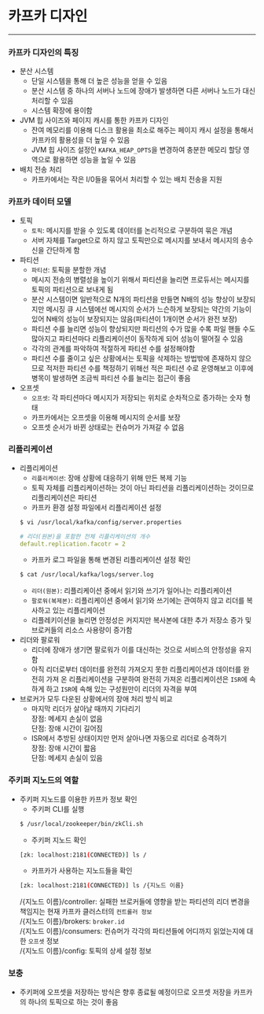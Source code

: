 
# 카프카 디자인

<hr>


### 카프카 디자인의 특징
* 분산 시스템
  * 단일 시스템을 통해 더 높은 성능을 얻을 수 있음
  * 분산 시스템 중 하나의 서버나 노드에 장애가 발생하면 다른 서버나 노드가 대신 처리할 수 있음
  * 시스템 확장에 용이함
* JVM 힙 사이즈와 페이지 캐시를 통한 카프카 디자인
  * 잔여 메모리를 이용해 디스크 활용을 최소로 해주는 페이지 캐시 설정을 통해서 카프카의 활용성을 더 높일 수 있음
  * JVM 힙 사이즈 설정인 `KAFKA_HEAP_OPTS`을 변경하여 충분한 메모리 할당 영역으로 활용하면 성능을 높일 수 있음
* 배치 전송 처리
  * 카프카에서는 작은 I/0들을 묶어서 처리할 수 있는 배치 전송을 지원

### 카프카 데이터 모델
* 토픽
  * `토픽`: 메시지를 받을 수 있도록 데이터를 논리적으로 구분하여 묶은 개념
  * 서버 자체를 Target으로 하지 않고 토픽만으로 메시지를 보내서 메시지의 송수신을 간단하게 함
* 파티션
  * `파티션`: 토픽을 분할한 개념
  * 메시지 전송의 병렬성을 높이기 위해서 파티션을 늘리면 프로듀서는 메시지를 토픽의 파티션으로 보내게 됨
  * 분산 시스템이면 일반적으로 N개의 파티션을 만들면 N배의 성능 향상이 보장되지만 메시징 큐 시스템에선 메시지의 순서가 느슨하게 보장되는 약간의 기능이 있어 N배의 성능이 보장되지는 않음(파티션이 1개이면 순서가 완전 보장)
  * 파티션 수를 늘리면 성능이 향상되지만 파티션의 수가 많을 수록 파일 핸들 수도 많아지고 파티션마다 리플리케이션이 동작하게 되어 성능이 떨어질 수 있음
  * 각각의 관계를 파악하여 적절하게 파티션 수를 설정해야함
  * 파티션 수를 줄이고 싶은 상황에서는 토픽을 삭제하는 방법밖에 존재하지 않으므로 적저한 파티션 수를 책정하기 위해선 적은 파티션 수로 운영해보고 이후에 병목이 발생하면 조금씩 파티션 수를 늘리는 접근이 좋음
* 오프셋
  * `오프셋`: 각 파티션마다 메시지가 저장되는 위치로 순차적으로 증가하는 숫자 형태
  * 카프카에서는 오프셋을 이용해 메시지의 순서를 보장
  * 오프셋 순서가 바뀐 상태로는 컨슈머가 가져갈 수 없음

### 리플리케이션
* 리플리케이션
  * `리플리케이션`: 장애 상황에 대응하기 위해 만든 복제 기능
  * 토픽 자체를 리플리케이션하는 것이 아닌 파티션을 리플리케이션하는 것이므로 리플리케이션은 파티션
  * 카프카 환경 설정 파일에서 리플리케이션 설정
  ```bash
  $ vi /usr/local/kafka/config/server.properties
  ```
  ```yml
  # 리더(원본)을 포함한 전체 리플리케이션의 개수
  default.replication.facotr = 2
  ```
  * 카프카 로그 파일을 통해 변경된 리플리케이션 설정 확인
  ```bash
  $ cat /usr/local/kafka/logs/server.log
  ```
  * `리더(원본)`: 리플리케이션 중에서 읽기와 쓰기가 일어나는 리플리케이션
  * `팔로워(복제본)`: 리플리케이션 중에서 읽기와 쓰기에는 관여하지 않고 리더를 복사하고 있는 리플리케이션
  * 리플레키이션을 늘리면 안정성은 커지지만 복사본에 대한 추가 저장소 증가 및 브로커들의 리소스 사용량이 증가함
* 리더와 팔로워
  * 리더에 장애가 생기면 팔로워가 이를 대신하는 것으로 서비스의 안정성을 유지함
  * 아직 리더로부터 데이터를 완전히 가져오지 못한 리플리케이션과 데이터를 완전히 가져 온 리플리케이션을 구분하여 완전히 가져온 리플리케이션은 `ISR`에 속하게 하고 `ISR`에 속해 있는 구성원만이 리더의 자격을 부여
* 브로커가 모두 다운된 상황에서의 장애 처리 방식 비교
  * 마지막 리더가 살아날 때까지 기다리기  
  장점: 메세지 손실이 없음  
  단점: 장애 시간이 길어짐
  * ISR에서 추방된 상태이지만 먼저 살아나면 자동으로 리더로 승격하기  
  장점: 장애 시간이 짧음  
  단점: 메세지 손실이 있음

### 주키퍼 지노드의 역할
* 주키퍼 지노드를 이용한 카프카 정보 확인
  * 주키퍼 CLI를 실행
  ```bash
  $ /usr/local/zookeeper/bin/zkCli.sh
  ```
  * 주키퍼 지노드 확인
  ```bash
  [zk: localhost:2181(CONNECTED)] ls /
  ```
  * 카프카가 사용하는 지노드들을 확인
  ```bash
  [zk: localhost:2181(CONNECTED)] ls /{지노드 이름}
  ```
  /{지노드 이름}/controller: 실패한 브로커들에 영향을 받는 파티션의 리더 변경을 책임지는 현재 카프카 클러스터의 `컨트롤러 정보`  
  /{지노드 이름}/brokers: `broker.id`  
  /{지노드 이름}/consumers: 컨슈머가 각각의 파티션들에 어디까지 읽었는지에 대한 `오프셋` 정보  
  /{지노드 이름}/config: 토픽의 상세 설정 정보  

### 보충
* 주키퍼에 오프셋을 저장하는 방식은 향후 종료될 예정이므로 오프셋 저장을 카프카의 하나의 토픽으로 하는 것이 좋음
